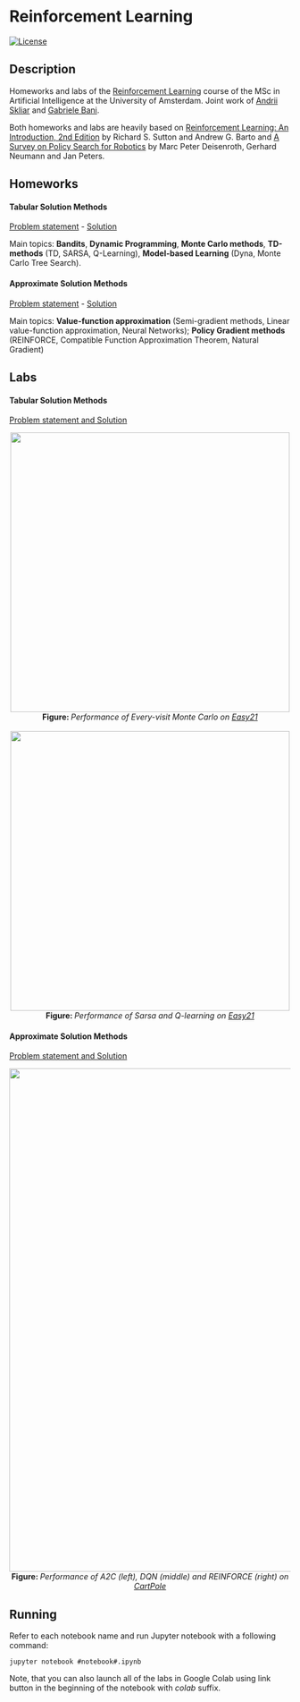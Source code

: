 # Reinforcement Learning

[![License](http://img.shields.io/:license-mit-blue.svg)](LICENSE)

## Description

Homeworks and labs of the [Reinforcement Learning](http://studiegids.uva.nl/xmlpages/page/2018-2019/zoek-vak/vak/63460) course of the MSc in Artificial Intelligence at the University of Amsterdam. Joint work of [Andrii Skliar](github.com/askliar) and [Gabriele Bani](https://github.com/Hiryugan).

Both homeworks and labs are heavily based on [Reinforcement Learning: An Introduction, 2nd Edition](https://mitpress.mit.edu/books/reinforcement-learning-second-edition) by Richard S. Sutton and Andrew G. Barto and [A Survey on Policy Search for Robotics](https://www.nowpublishers.com/article/Details/ROB-021) by Marc Peter Deisenroth, Gerhard Neumann and Jan Peters.

## Homeworks

#### Tabular Solution Methods 

[Problem statement](https://github.com/askliar/reinforcement-learning/blob/master/homeworks/homework1/homework1.pdf) - [Solution](https://github.com/askliar/reinforcement-learning/blob/master/homeworks/homework1/homework1_sol.pdf)

Main topics: **Bandits**, **Dynamic Programming**, **Monte Carlo methods**, **TD-methods** (TD, SARSA, Q-Learning), **Model-based Learning** (Dyna, Monte Carlo Tree Search).
 
#### Approximate Solution Methods

[Problem statement](https://github.com/askliar/reinforcement-learning/blob/master/homeworks/homework2/homework2.pdf) - [Solution](https://github.com/askliar/reinforcement-learning/blob/master/homeworks/homework2/homework2_sol.pdf)

Main topics: **Value-function approximation** (Semi-gradient methods, Linear value-function approximation, Neural Networks); **Policy Gradient methods** (REINFORCE, Compatible Function Approximation Theorem, Natural Gradient)

## Labs

#### Tabular Solution Methods 

[Problem statement and Solution](https://github.com/askliar/reinforcement-learning/blob/master/labs/lab1/lab1_sol.ipynb)

<p align="center">
  <img src="https://cdn.pbrd.co/images/HT5RuUH.png" width="500" /><br />
  <b>Figure: </b><i>Performance of Every-visit Monte Carlo on <a href src="http://www0.cs.ucl.ac.uk/staff/d.silver/web/Teaching_files/Easy21-Johannes.pdf">Easy21</a></i>
  <br />
  <br />
  <img src="https://cdn.pbrd.co/images/HT5TUSD.png" width="500" /><br />
  <b>Figure: </b><i>Performance of Sarsa and Q-learning on <a href src="http://www0.cs.ucl.ac.uk/staff/d.silver/web/Teaching_files/Easy21-Johannes.pdf">Easy21</a></i>
</p>

#### Approximate Solution Methods


[Problem statement and Solution](https://github.com/askliar/reinforcement-learning/blob/master/labs/lab2/lab2_sol.ipynb)

<p align="center">
  <img src="https://cdn.pbrd.co/images/HT61qOY.png" width="900" /><br />
  <b>Figure: </b><i>Performance of A2C (left), DQN (middle) and REINFORCE (right) on <a href src="https://gym.openai.com/envs/CartPole-v0/"> CartPole </a></i>
</p>

## Running

Refer to each notebook name and run Jupyter notebook with a following command:
``` 
jupyter notebook #notebook#.ipynb
```

Note, that you can also launch all of the labs in Google Colab using link button in the beginning of the notebook with *colab* suffix.
